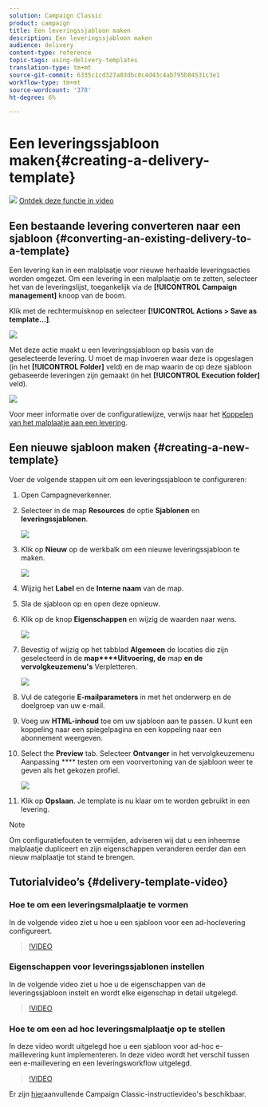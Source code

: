 ```yaml
---
solution: Campaign Classic
product: campaign
title: Een leveringssjabloon maken
description: Een leveringssjabloon maken
audience: delivery
content-type: reference
topic-tags: using-delivery-templates
translation-type: tm+mt
source-git-commit: 6335c1cd327a83dbc8c4d43c4ab795b84531c3e1
workflow-type: tm+mt
source-wordcount: '378'
ht-degree: 6%

---
```



# Een leveringssjabloon maken{#creating-a-delivery-template}

![](assets/do-not-localize/how-to-video.png) [Ontdek deze functie in video](#delivery-template-video)

## Een bestaande levering converteren naar een sjabloon {#converting-an-existing-delivery-to-a-template}

Een levering kan in een malplaatje voor nieuwe herhaalde leveringsacties worden omgezet. Om een levering in een malplaatje om te zetten, selecteer het van de leveringslijst, toegankelijk via de **[!UICONTROL Campaign management]** knoop van de boom.

Klik met de rechtermuisknop en selecteer **[!UICONTROL Actions > Save as template...]**.

![](assets/s_ncs_user_campaign_save_as_scenario.png)

Met deze actie maakt u een leveringssjabloon op basis van de geselecteerde levering. U moet de map invoeren waar deze is opgeslagen (in het **[!UICONTROL Folder]** veld) en de map waarin de op deze sjabloon gebaseerde leveringen zijn gemaakt (in het **[!UICONTROL Execution folder]** veld).

![](assets/s_ncs_user_campaign_save_as_scenario_a.png)

Voor meer informatie over de configuratiewijze, verwijs naar het [Koppelen van het malplaatje aan een levering](../../delivery/using/creating-a-delivery-from-a-template.md#linking-the-template-to-a-delivery).

## Een nieuwe sjabloon maken {#creating-a-new-template}

Voer de volgende stappen uit om een leveringssjabloon te configureren:

1. Open Campagneverkenner.
1. Selecteer in de map **Resources** de optie **Sjablonen** en **leveringssjablonen**.

   ![](assets/delivery_template_1.png)

1. Klik op **Nieuw** op de werkbalk om een nieuwe leveringssjabloon te maken.

   ![](assets/delivery_template_2.png)

1. Wijzig het **Label** en de **Interne naam** van de map.
1. Sla de sjabloon op en open deze opnieuw.
1. Klik op de knop **Eigenschappen** en wijzig de waarden naar wens.

   ![](assets/delivery_template_3.png)

1. Bevestig of wijzig op het tabblad **Algemeen** de locaties die zijn geselecteerd in de **map****Uitvoering, de** map **en de vervolgkeuzemenu&#39;s** Verpletteren.

   ![](assets/delivery_template_4.png)

1. Vul de categorie **E-mailparameters** in met het onderwerp en de doelgroep van uw e-mail.
1. Voeg uw **HTML-inhoud** toe om uw sjabloon aan te passen. U kunt een koppeling naar een spiegelpagina en een koppeling naar een abonnement weergeven.
1. Select the **Preview** tab. Selecteer **Ontvanger** in het vervolgkeuzemenu Aanpassing **** testen om een voorvertoning van de sjabloon weer te geven als het gekozen profiel.

   ![](assets/delivery_template_5.png)

1. Klik op **Opslaan**. Je template is nu klaar om te worden gebruikt in een levering.

>[!NOTE]
>
>Om configuratiefouten te vermijden, adviseren wij dat u een inheemse malplaatje dupliceert en zijn eigenschappen veranderen eerder dan een nieuw malplaatje tot stand te brengen.

## Tutorialvideo’s {#delivery-template-video}

### Hoe te om een leveringsmalplaatje te vormen

In de volgende video ziet u hoe u een sjabloon voor een ad-hoclevering configureert.

>[!VIDEO](https://video.tv.adobe.com/v/24066?quality=12)

### Eigenschappen voor leveringssjablonen instellen

In de volgende video ziet u hoe u de eigenschappen van de leveringssjabloon instelt en wordt elke eigenschap in detail uitgelegd.

>[!VIDEO](https://video.tv.adobe.com/v/24067?quality=12)

### Hoe te om een ad hoc leveringsmalplaatje op te stellen

In deze video wordt uitgelegd hoe u een sjabloon voor ad-hoc e-maillevering kunt implementeren. In deze video wordt het verschil tussen een e-maillevering en een leveringsworkflow uitgelegd.

>[!VIDEO](https://video.tv.adobe.com/v/24065?quality=12)

Er zijn [hier](https://experienceleague.adobe.com/docs/campaign-classic-learn/tutorials/overview.html)aanvullende Campaign Classic-instructievideo&#39;s beschikbaar.